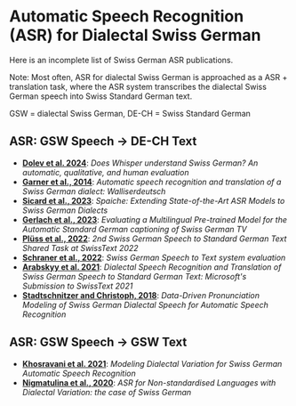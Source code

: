 # Automatic Speech Recognition (ASR) for Dialectal Swiss German
Here is an incomplete list of Swiss German ASR publications.

Note: Most often, ASR for dialectal Swiss German is approached as a ASR + translation task, where the ASR system transcribes the dialectal Swiss German speech into Swiss Standard German text. 

GSW = dialectal Swiss German, DE-CH = Swiss Standard German


## ASR: GSW Speech → DE-CH Text
* **[Dolev et al. 2024](http://arxiv.org/abs/2404.19310)**: *Does Whisper understand Swiss German? An automatic, qualitative, and human evaluation*
* **[Garner et al., 2014](https://www.isca-archive.org/interspeech_2014/garner14_interspeech.html)**: *Automatic speech recognition and translation of a Swiss German dialect: Walliserdeutsch*
* **[Sicard et al., 2023](https://aclanthology.org/2023.swisstext-1.8)**: *Spaiche: Extending State-of-the-Art ASR Models to Swiss German Dialects*
* **[Gerlach et al., 2023](https://www.semanticscholar.org/paper/Evaluating-a-Multilingual-Pre-trained-Model-for-the-Gerlach-Bouillon/053d5408448332d16ebfd3fbec60c6e634d5e258)**: *Evaluating a Multilingual Pre-trained Model for the Automatic Standard German captioning of Swiss German TV*
* **[Plüss et al., 2022](https://arxiv.org/abs/2301.06790)**: *2nd Swiss German Speech to Standard German Text Shared Task at SwissText 2022*
* **[Schraner et al., 2022](https://arxiv.org/abs/2207.00412)**: *Swiss German Speech to Text system evaluation*
* **[Arabskyy et al. 2021](https://www.semanticscholar.org/paper/Dialectal-Speech-Recognition-and-Translation-of-to-Arabskyy-Agarwal/f0767915d5afab46a452e4625255c741c2f34283)**: *Dialectal Speech Recognition and Translation of Swiss German Speech to Standard German Text: Microsoft's Submission to SwissText 2021*
* **[Stadtschnitzer and Christoph, 2018](https://www.semanticscholar.org/paper/Data-Driven-Pronunciation-Modeling-of-Swiss-German-Stadtschnitzer-Schmidt/cdcd26085e3b63d7fd3e3d9c5fee5aef9dad0359)**: *Data-Driven Pronunciation Modeling of Swiss German Dialectal Speech for Automatic Speech Recognition*

## ASR: GSW Speech → GSW Text
* **[Khosravani et al. 2021](https://www.isca-archive.org/interspeech_2021/khosravani21_interspeech.html)**: *Modeling Dialectal Variation for Swiss German Automatic Speech Recognition*
* **[Nigmatulina et al., 2020](https://www.semanticscholar.org/paper/ASR-for-Non-standardised-Languages-with-Dialectal-Nigmatulina-Kew/8f63bcffbaddb13c43ba131a8185dfc02e406b74)**: *ASR for Non-standardised Languages with Dialectal Variation: the case of Swiss German*